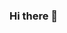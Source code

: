 ### Hi there 👋

<!--
**nabajyoti007/nabajyoti007** is a ✨ _special_ ✨ repository because its `README.md` (this file) appears on your GitHub profile.

Here are some ideas to get you started:

- 🔭 I’m currently working on something cool.
- 🌱 I’m currently learning JAVA.
- 👯 I’m looking to collaborate on ...
- 🤔 I’m looking for help with ...
- 💬 Ask me about ...
- 📫 How to reach me: sharmanaba9@gmail.com
- 😄 Pronouns: ...
- ⚡ Fun fact: ...
-->
